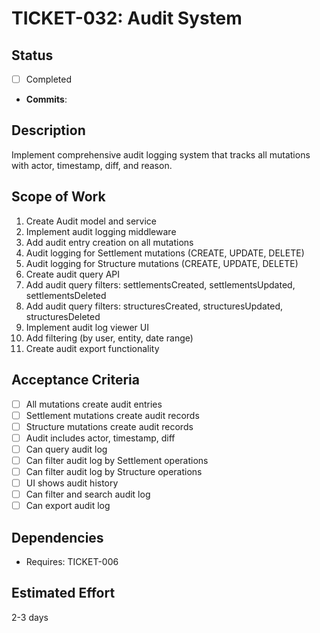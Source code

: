 # TICKET-032: Audit System

## Status
- [ ] Completed
- **Commits**:

## Description
Implement comprehensive audit logging system that tracks all mutations with actor, timestamp, diff, and reason.

## Scope of Work
1. Create Audit model and service
2. Implement audit logging middleware
3. Add audit entry creation on all mutations
4. Audit logging for Settlement mutations (CREATE, UPDATE, DELETE)
5. Audit logging for Structure mutations (CREATE, UPDATE, DELETE)
6. Create audit query API
7. Add audit query filters: settlementsCreated, settlementsUpdated, settlementsDeleted
8. Add audit query filters: structuresCreated, structuresUpdated, structuresDeleted
9. Implement audit log viewer UI
10. Add filtering (by user, entity, date range)
11. Create audit export functionality

## Acceptance Criteria
- [ ] All mutations create audit entries
- [ ] Settlement mutations create audit records
- [ ] Structure mutations create audit records
- [ ] Audit includes actor, timestamp, diff
- [ ] Can query audit log
- [ ] Can filter audit log by Settlement operations
- [ ] Can filter audit log by Structure operations
- [ ] UI shows audit history
- [ ] Can filter and search audit log
- [ ] Can export audit log

## Dependencies
- Requires: TICKET-006

## Estimated Effort
2-3 days
